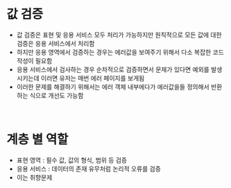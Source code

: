 # 값 검증

- 값 검증은 표현 및 응용 서비스 모두 처리가 가능하지만 원칙적으로 모든 값에 대한 검증은 응용 서비스에서 처리함
- 하지만 응용 영역에서 검증하는 경우는 에러값을 보여주기 위해서 다소 복잡한 코드 작성이 필요함
- 응용 서비스에서 검사하는 경우 순차적으로 검증하면서 문제가 있다면 예외를 발생시키는데 이러면 유저는 매번 에러 페이지를 보게됨
- 이러한 문제를 해결하기 위해서는 에러 객체 내부에다가 에러값을들 정의해서 반환하는 식으로 개선도 가능함

<br>

# 계층 별 역할

- 표현 영역 : 필수 값, 값의 형식, 범위 등 검증
- 응용 서비스 : 데이터의 존재 유무처럼 논리적 오류를 검증
- 이는 취향문제
